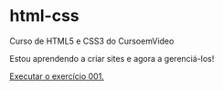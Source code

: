 # html-css
 Curso de HTML5 e CSS3 do CursoemVideo

Estou aprendendo a criar sites e agora a gerenciá-los!

<a href="https://vinyyciws.github.io/html-css/exercicios/ex001/index.html"> Executar o exercício 001.